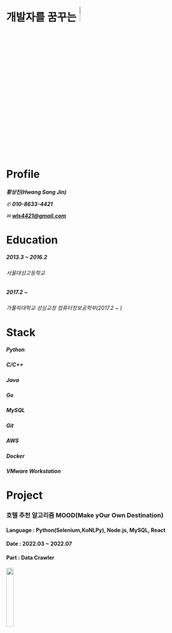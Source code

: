# 개발자를 꿈꾸는 <img src="https://user-images.githubusercontent.com/76942710/197327798-dfaf79a9-2814-41b4-9129-86c0e6ecc15e.jpg" width = "10%" height="10%">
<h1> Profile
<h6>  
  
**황상진(Hwang Sang Jin)**

✆ **010-8633-4421**

✉ **wls4421@gmail.com**

<h1> Education
<h5>  2013.3 ~ 2016.2  
<h6>
  서울대성고등학교
<h5>  2017.2 ~
<h6>
  가톨릭대학교 성심교정 컴퓨터정보공학부(2017.2 ~ )
  
<h1> Stack
  <h5> Python
  <h5> C/C++
  <h5> Java
  <h5> Go
  <h5> MySQL
  <h5> Git
  <h5> AWS
  <h5> Docker
  <h5> VMware Workstation

<h1> Project
  <h3> 호텔 추천 알고리즘 MOOD(Make yOur Own Destination)
  <h4> Language : Python(Selenium,KoNLPy), Node.js, MySQL, React
  <h4> Date : 2022.03 ~ 2022.07
  <h4> Part : Data Crawler 
  <h4> 
    
<img src="https://user-images.githubusercontent.com/76942710/197327721-12ae246b-9f93-433a-8339-80f355ccd128.png" width = "20%" height="20%">

